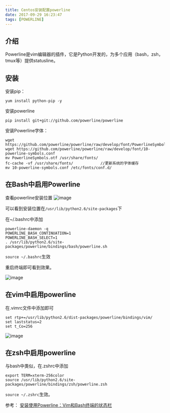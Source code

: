 ```yaml
---
title: Centos安装配置powerline
date: 2017-09-29 16:23:47
tags: [POWERLINE]
---
```

## 介绍

Powerline是vim编辑器的插件，它是Python开发的，为多个应用（bash，zsh，tmux等）提供statusline。

<!-- more -->

## 安装

安装pip：
```
yum install python-pip -y
```

安装powerline

```
pip install git+git://github.com/powerline/powerline
```

安装Powerline字体：

```
wget https://github.com/powerline/powerline/raw/develop/font/PowerlineSymbols.otf
wget https://github.com/powerline/powerline/raw/develop/font/10-powerline-symbols.conf
mv PowerlineSymbols.otf /usr/share/fonts/
fc-cache -vf /usr/share/fonts/            //更新系统的字体缓存
mv 10-powerline-symbols.conf /etc/fonts/conf.d/
```

## 在Bash中启用Powerline

查看powerline安装位置
![image](http://pic-blog.bfvyun.com/powerline/powerline1.jpg)

可以看到安装位置在`/usr/lib/python2.6/site-packages`下

在~/.bashrc中添加

```
powerline-daemon -q
POWERLINE_BASH_CONTINUATION=1
POWERLINE_BASH_SELECT=1
. /usr/lib/python2.6/site-packages/powerline/bindings/bash/powerline.sh
```

`source ~/.bashrc`生效

重启终端即可看到效果。

![image](http://pic-blog.bfvyun.com/powerline/powerlinel4.jpg)

## 在vim中启用powerline

在.vimrc文件中添加即可

```
set rtp+=/usr/lib/python2.6/dist-packages/powerline/bindings/vim/
set laststatus=2
set t_Co=256
```
![image](http://pic-blog.bfvyun.com/powerline/powerline2.jpg)

## 在zsh中启用powerline

与bash中类似，在.zshrc中添加

```
export TERM=xterm-256color
source /usr/lib/python2.6/site-packages/powerline/bindings/zsh/powerline.zsh
```
`source ~/.zshrc`生效。

参考：
[安装使用Powerline：Vim和Bash终端的状态栏](http://blog.topspeedsnail.com/archives/2652)

